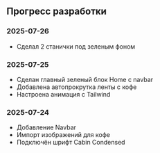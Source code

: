 ## Прогресс разработки

### 2025-07-26
- Сделал 2 станички под зеленым фоном

### 2025-07-25
- Сделан главный зеленый блок Home c navbar
- Добавлена автопрокрутка ленты с кофе
- Настроена анимация с Tailwind

### 2025-07-24
- Добавление Navbar
- Импорт изображений для кофе
- Подключён шрифт Cabin Condensed